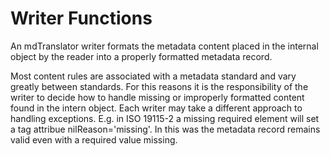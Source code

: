 # Writer Functions

An mdTranslator writer formats the metadata content placed in the internal object by the reader into a properly formatted metadata record.

Most content rules are associated with a metadata standard and vary greatly between standards.  For this reasons it is the responsibility of the writer to decide how to handle missing or improperly formatted content found in the intern object.  Each writer may take a different approach to handling exceptions.  E.g. in ISO 19115-2 a missing required element will set a tag attribue nilReason='missing'. In this was the metadata record remains valid even with a required value missing.  
